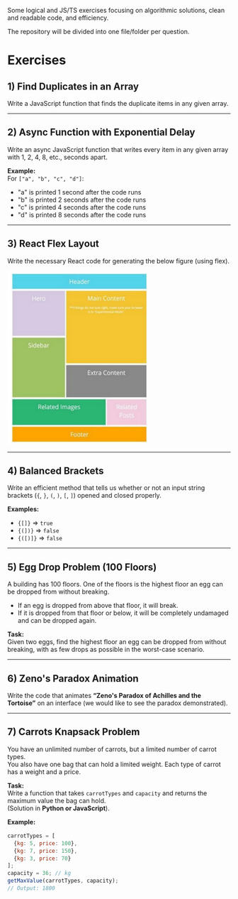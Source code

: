 Some logical and JS/TS exercises focusing on algorithmic solutions, clean and readable code, and efficiency.  

The repository will be divided into one file/folder per question.

# Exercises

## 1) Find Duplicates in an Array
Write a JavaScript function that finds the duplicate items in any given array.

---

## 2) Async Function with Exponential Delay
Write an async JavaScript function that writes every item in any given array with 1, 2, 4, 8, etc., seconds apart.  

**Example:**  
For `["a", "b", "c", "d"]`:  
- "a" is printed 1 second after the code runs  
- "b" is printed 2 seconds after the code runs  
- "c" is printed 4 seconds after the code runs  
- "d" is printed 8 seconds after the code runs  

---

## 3) React Flex Layout
Write the necessary React code for generating the below figure (using flex).

![React Structure](assets/react_structure.png)

---

## 4) Balanced Brackets
Write an efficient method that tells us whether or not an input string brackets (`{`, `}`, `(`, `)`, `[`, `]`) opened and closed properly.  

**Examples:**  
- `{[]}` => `true`  
- `{(])}` => `false`  
- `{([)]}` => `false`  

---

## 5) Egg Drop Problem (100 Floors)
A building has 100 floors. One of the floors is the highest floor an egg can be dropped from without breaking.  

- If an egg is dropped from above that floor, it will break.  
- If it is dropped from that floor or below, it will be completely undamaged and can be dropped again.  

**Task:**  
Given two eggs, find the highest floor an egg can be dropped from without breaking, with as few drops as possible in the worst-case scenario.

---

## 6) Zeno's Paradox Animation
Write the code that animates **“Zeno's Paradox of Achilles and the Tortoise”** on an interface (we would like to see the paradox demonstrated).

---

## 7) Carrots Knapsack Problem
You have an unlimited number of carrots, but a limited number of carrot types.  
You also have one bag that can hold a limited weight. Each type of carrot has a weight and a price.  

**Task:**  
Write a function that takes `carrotTypes` and `capacity` and returns the maximum value the bag can hold.  
(Solution in **Python or JavaScript**).  

**Example:**  
```js
carrotTypes = [
  {kg: 5, price: 100},
  {kg: 7, price: 150},
  {kg: 3, price: 70}
];
capacity = 36; // kg
getMaxValue(carrotTypes, capacity); 
// Output: 1800
